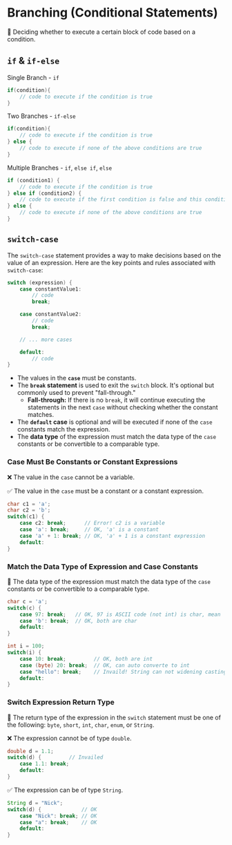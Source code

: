 # Branching (Conditional Statements)


📌 Deciding whether to execute a certain block of code based on a condition. 

## `if` & `if-else`

Single Branch - `if`

```java
if(condition){
	// code to execute if the condition is true
}
```

Two Branches - `if-else`

```java
if(condition){
	// code to execute if the condition is true
} else {
	// code to execute if none of the above conditions are true
}
```

Multiple Branches - `if`, `else if`, `else`

```java
if (condition1) {
    // code to execute if the condition is true
} else if (condition2) {
    // code to execute if the first condition is false and this condition is true
} else {
    // code to execute if none of the above conditions are true
}
```



## `switch-case`
The `switch-case` statement provides a way to make decisions based on the value of an expression. Here are the key points and rules associated with `switch-case`:

```java
switch (expression) {
    case constantValue1:
        // code
        break;

    case constantValue2:
        // code
        break;

    // ... more cases

    default:
        // code
}
```

- The values in the **`case`** must be constants.
- The **`break` statement** is used to exit the `switch` block. It's optional but commonly used to prevent "fall-through."
  - **Fall-through:** If there is no `break`, it will continue executing the statements in the next `case` without checking whether the constant matches.
- The **`default` case** is optional and will be executed if none of the `case` constants match the expression.
- The **data type** of the expression must match the data type of the `case` constants or be convertible to a comparable type.



### Case Must Be Constants or Constant Expressions

❌ The value in the `case` cannot be a variable.

✅ The value in the `case` must be a constant or a constant expression.

```java
char c1 = 'a';
char c2 = 'b';
switch(c1) {
    case c2: break;      // Error! c2 is a variable
    case 'a': break;     // OK, 'a' is a constant
    case 'a' + 1: break; // OK, 'a' + 1 is a constant expression
    default: 
}
```

### Match the Data Type of Expression and Case Constants

📌 The data type of the expression must match the data type of the `case` constants or be convertible to a comparable type.

```java
char c = 'a';
switch(c) {
    case 97: break;   // OK, 97 is ASCII code (not int) is char, mean 'a' lowercase 
    case 'b': break;  // OK, both are char
    default: 
}

int i = 100;
switch(i) {
    case 10: break;  		// OK, both are int 
    case (byte) 20: break;  // OK, can auto converte to int
    case "hello": break;  	// Invaild! String can not widening casting to int
    default: 
}
```



### Switch Expression Return Type

📌 The return type of the expression in the `switch` statement must be one of the following: `byte`, `short`, `int`, `char`, `enum`, or `String`.

❌ The expression cannot be of type `double`.

```java
double d = 1.1;
switch(d) {			// Invailed
    case 1.1: break; 
    default: 
}
```

✅ The expression can be of type `String`.

```java
String d = "Nick";
switch(d) {				// OK
    case "Nick": break;	// OK
    case "a": break;	// OK
    default: 
}
```